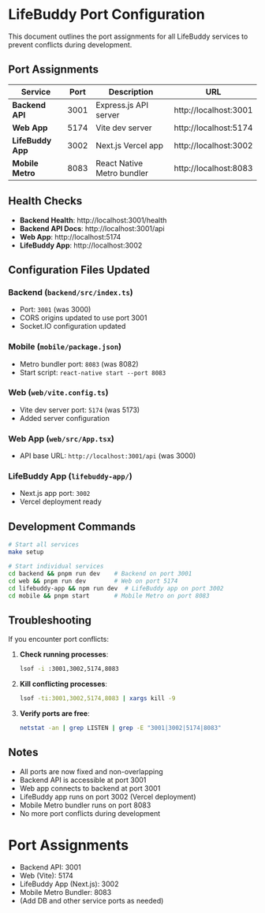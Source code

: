 # LifeBuddy Port Configuration

This document outlines the port assignments for all LifeBuddy services to prevent conflicts during development.

## Port Assignments

| Service | Port | Description | URL |
|---------|------|-------------|-----|
| **Backend API** | 3001 | Express.js API server | http://localhost:3001 |
| **Web App** | 5174 | Vite dev server | http://localhost:5174 |
| **LifeBuddy App** | 3002 | Next.js Vercel app | http://localhost:3002 |
| **Mobile Metro** | 8083 | React Native Metro bundler | http://localhost:8083 |

## Health Checks

- **Backend Health**: http://localhost:3001/health
- **Backend API Docs**: http://localhost:3001/api
- **Web App**: http://localhost:5174
- **LifeBuddy App**: http://localhost:3002

## Configuration Files Updated

### Backend (`backend/src/index.ts`)
- Port: `3001` (was 3000)
- CORS origins updated to use port 3001
- Socket.IO configuration updated

### Mobile (`mobile/package.json`)
- Metro bundler port: `8083` (was 8082)
- Start script: `react-native start --port 8083`

### Web (`web/vite.config.ts`)
- Vite dev server port: `5174` (was 5173)
- Added server configuration

### Web App (`web/src/App.tsx`)
- API base URL: `http://localhost:3001/api` (was 3000)

### LifeBuddy App (`lifebuddy-app/`)
- Next.js app port: `3002`
- Vercel deployment ready

## Development Commands

```bash
# Start all services
make setup

# Start individual services
cd backend && pnpm run dev    # Backend on port 3001
cd web && pnpm run dev        # Web on port 5174
cd lifebuddy-app && npm run dev  # LifeBuddy app on port 3002
cd mobile && pnpm start       # Mobile Metro on port 8083
```

## Troubleshooting

If you encounter port conflicts:

1. **Check running processes**:
   ```bash
   lsof -i :3001,3002,5174,8083
   ```

2. **Kill conflicting processes**:
   ```bash
   lsof -ti:3001,3002,5174,8083 | xargs kill -9
   ```

3. **Verify ports are free**:
   ```bash
   netstat -an | grep LISTEN | grep -E "3001|3002|5174|8083"
   ```

## Notes

- All ports are now fixed and non-overlapping
- Backend API is accessible at port 3001
- Web app connects to backend at port 3001
- LifeBuddy app runs on port 3002 (Vercel deployment)
- Mobile Metro bundler runs on port 8083
- No more port conflicts during development 


# Port Assignments

- Backend API: 3001
- Web (Vite): 5174
- LifeBuddy App (Next.js): 3002
- Mobile Metro Bundler: 8083
- (Add DB and other service ports as needed) 